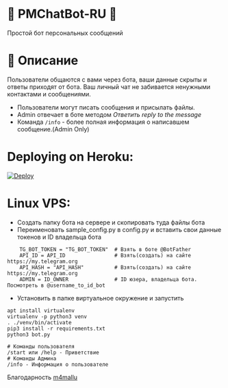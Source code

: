 # 🤖 PMChatBot-RU 🤖
Простой бот персональных сообщений
# 💠 Описание
Пользователи общаются с вами через бота, ваши данные скрыты и ответы приходят от бота.
Ваш личный чат не забивается ненужными контактами и сообщениями.
- Пользователи могут писать сообщения и присылать файлы.
- Admin отвечает в боте методом *Ответить* *reply to the message* 
- Команда `/info` - более полная информация о написавшем сообщение.(Admin Only)

# Deploying on Heroku:
[![Deploy](https://www.herokucdn.com/deploy/button.svg)](https://heroku.com/deploy?template=https://github.com/anvikVRN/PMChatbot-RU)
# Linux VPS:
- Создать папку бота на сервере и скопировать туда файлы бота
- Переименовать sample_config.py в config.py и вставить свои данные токенов и ID владельца бота
```
    TG_BOT_TOKEN = "TG_BOT_TOKEN"  # Взять в боте @BotFather
    API_ID = API_ID                # Взять(создать) на сайте https://my.telegram.org
    API_HASH = "API_HASH"          # Взять(создать) на сайте https://my.telegram.org
    ADMIN = ID_OWNER               # ID юзера, владельца бота. Посмотреть в @username_to_id_bot 
``` 
- Установить в папке виртуальное окружение и запустить
```
apt install virtualenv
virtualenv -p python3 venv
. ./venv/bin/activate
pip3 install -r requirements.txt
python3 bot.py
```
```
# Команды пользователя
/start или /help - Приветствие
# Команды Админа
/info - Информация о пользователе
```

Благодарность
[m4mallu](https://github.com/m4mallu/PMChatbot)
